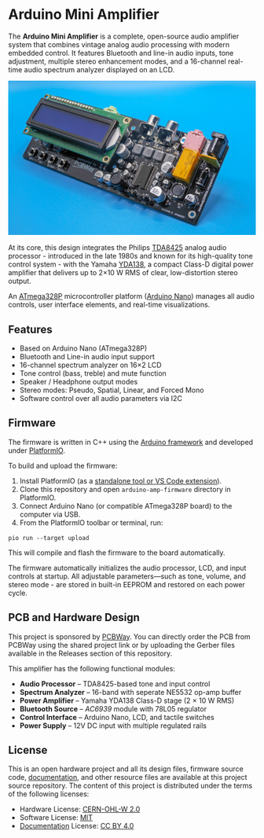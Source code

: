 # Arduino Mini Amplifier

The **Arduino Mini Amplifier** is a complete, open-source audio amplifier system that combines vintage analog audio processing with modern embedded control. It features Bluetooth and line-in audio inputs, tone adjustment, multiple stereo enhancement modes, and a 16-channel real-time audio spectrum analyzer displayed on an LCD.

![Prototype build of the Arduino mini amplifier](https://raw.githubusercontent.com/dilshan/arduino-mini-amp/refs/heads/master/resources/arduino-mini-amp-560px.jpg)

At its core, this design integrates the Philips [TDA8425](https://www.alldatasheet.com/datasheet-pdf/download/19486/PHILIPS/TDA8425.html) analog audio processor - introduced in the late 1980s and known for its high-quality tone control system - with the Yamaha [YDA138](https://www.alldatasheet.com/datasheet-pdf/download/205149/YAMAHA/YDA138.html), a compact Class-D digital power amplifier that delivers up to 2×10 W RMS of clear, low-distortion stereo output.

An [ATmega328P](https://www.alldatasheet.com/datasheet-pdf/download/241077/ATMEL/ATMEGA328P.html) microcontroller platform ([Arduino Nano](https://docs.arduino.cc/resources/datasheets/A000005-datasheet.pdf)) manages all audio controls, user interface elements, and real-time visualizations.

## Features

- Based on Arduino Nano (ATmega328P)
- Bluetooth and Line-in audio input support
- 16-channel spectrum analyzer on 16×2 LCD
- Tone control (bass, treble) and mute function
- Speaker / Headphone output modes
- Stereo modes: Pseudo, Spatial, Linear, and Forced Mono
- Software control over all audio parameters via I2C

## Firmware

The firmware is written in C++ using the [Arduino framework](https://docs.platformio.org/en/latest/frameworks/arduino.html) and developed under [PlatformIO](https://platformio.org/).

To build and upload the firmware:

1. Install PlatformIO (as a [standalone tool or VS Code extension](https://platformio.org/platformio-ide)).
2. Clone this repository and open `arduino-amp-firmware` directory in PlatformIO.
3. Connect Arduino Nano (or compatible ATmega328P board) to the computer via USB.
4. From the PlatformIO toolbar or terminal, run:

```
pio run --target upload
```

This will compile and flash the firmware to the board automatically.

The firmware automatically initializes the audio processor, LCD, and input controls at startup. All adjustable parameters—such as tone, volume, and stereo mode - are stored in built-in EEPROM and restored on each power cycle.

## PCB and Hardware Design

This project is sponsored by [PCBWay](https://www.pcbway.com/). You can directly order the PCB from PCBWay using the shared project link or by uploading the Gerber files available in the Releases section of this repository.

This amplifier has the following functional modules:

- **Audio Processor** – TDA8425-based tone and input control
- **Spectrum Analyzer** – 16-band with seperate NE5532 op-amp buffer
- **Power Amplifier** – Yamaha YDA138 Class-D stage (2 × 10 W RMS)
- **Bluetooth Source** – *AC6939* module with 78L05 regulator
- **Control Interface** – Arduino Nano, LCD, and tactile switches
- **Power Supply** – 12V DC input with multiple regulated rails

## License

This is an open hardware project and all its design files, firmware source code, [documentation](https://github.com/dilshan/arduino-mini-amp/wiki), and other resource files are available at this project source repository. The content of this project is distributed under the terms of the following licenses:

- Hardware License: [CERN-OHL-W 2.0](https://ohwr.org/cern_ohl_w_v2.pdf)
- Software License: [MIT](/dilshan/arduino-mini-amp/blob/master/LICENSE)
- [Documentation](https://github.com/dilshan/arduino-mini-amp/wiki) License: [CC BY 4.0](https://creativecommons.org/licenses/by/4.0/deed.en)
